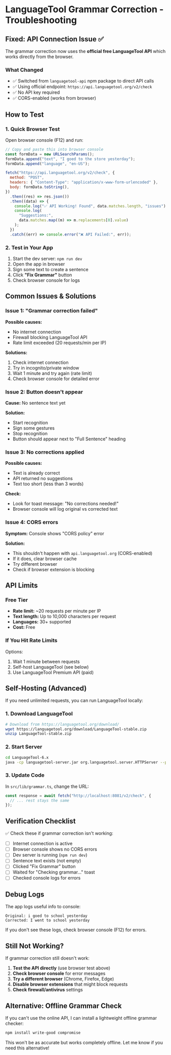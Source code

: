# LanguageTool Grammar Correction - Troubleshooting

## Fixed: API Connection Issue ✅

The grammar correction now uses the **official free LanguageTool API** which works directly from the browser.

### What Changed

- ✅ Switched from `languagetool-api` npm package to direct API calls
- ✅ Using official endpoint: `https://api.languagetool.org/v2/check`
- ✅ No API key required
- ✅ CORS-enabled (works from browser)

## How to Test

### 1. Quick Browser Test

Open browser console (F12) and run:

```javascript
// Copy and paste this into browser console
const formData = new URLSearchParams();
formData.append("text", "I goed to the store yesterday");
formData.append("language", "en-US");

fetch("https://api.languagetool.org/v2/check", {
  method: "POST",
  headers: { "Content-Type": "application/x-www-form-urlencoded" },
  body: formData.toString(),
})
  .then((res) => res.json())
  .then((data) => {
    console.log("✅ API Working! Found", data.matches.length, "issues");
    console.log(
      "Suggestions:",
      data.matches.map((m) => m.replacements[0].value)
    );
  })
  .catch((err) => console.error("❌ API Failed:", err));
```

### 2. Test in Your App

1. Start the dev server: `npm run dev`
2. Open the app in browser
3. Sign some text to create a sentence
4. Click **"Fix Grammar"** button
5. Check browser console for logs

## Common Issues & Solutions

### Issue 1: "Grammar correction failed"

**Possible causes:**

- No internet connection
- Firewall blocking LanguageTool API
- Rate limit exceeded (20 requests/min per IP)

**Solutions:**

1. Check internet connection
2. Try in incognito/private window
3. Wait 1 minute and try again (rate limit)
4. Check browser console for detailed error

### Issue 2: Button doesn't appear

**Cause:** No sentence text yet

**Solution:**

- Start recognition
- Sign some gestures
- Stop recognition
- Button should appear next to "Full Sentence" heading

### Issue 3: No corrections applied

**Possible causes:**

- Text is already correct
- API returned no suggestions
- Text too short (less than 3 words)

**Check:**

- Look for toast message: "No corrections needed!"
- Browser console will log original vs corrected text

### Issue 4: CORS errors

**Symptom:** Console shows "CORS policy" error

**Solution:**

- This shouldn't happen with `api.languagetool.org` (CORS-enabled)
- If it does, clear browser cache
- Try different browser
- Check if browser extension is blocking

## API Limits

### Free Tier

- **Rate limit:** ~20 requests per minute per IP
- **Text length:** Up to 10,000 characters per request
- **Languages:** 30+ supported
- **Cost:** Free

### If You Hit Rate Limits

Options:

1. Wait 1 minute between requests
2. Self-host LanguageTool (see below)
3. Use LanguageTool Premium API (paid)

## Self-Hosting (Advanced)

If you need unlimited requests, you can run LanguageTool locally:

### 1. Download LanguageTool

```bash
# Download from https://languagetool.org/download/
wget https://languagetool.org/download/LanguageTool-stable.zip
unzip LanguageTool-stable.zip
```

### 2. Start Server

```bash
cd LanguageTool-6.x
java -cp languagetool-server.jar org.languagetool.server.HTTPServer --port 8081 --allow-origin "*"
```

### 3. Update Code

In `src/lib/grammar.ts`, change the URL:

```typescript
const response = await fetch("http://localhost:8081/v2/check", {
  // ... rest stays the same
});
```

## Verification Checklist

✅ Check these if grammar correction isn't working:

- [ ] Internet connection is active
- [ ] Browser console shows no CORS errors
- [ ] Dev server is running (`npm run dev`)
- [ ] Sentence text exists (not empty)
- [ ] Clicked "Fix Grammar" button
- [ ] Waited for "Checking grammar..." toast
- [ ] Checked console logs for errors

## Debug Logs

The app logs useful info to console:

```
Original: i goed to school yesterday
Corrected: I went to school yesterday
```

If you don't see these logs, check browser console (F12) for errors.

## Still Not Working?

If grammar correction still doesn't work:

1. **Test the API directly** (use browser test above)
2. **Check browser console** for error messages
3. **Try a different browser** (Chrome, Firefox, Edge)
4. **Disable browser extensions** that might block requests
5. **Check firewall/antivirus** settings

## Alternative: Offline Grammar Check

If you can't use the online API, I can install a lightweight offline grammar checker:

```bash
npm install write-good compromise
```

This won't be as accurate but works completely offline. Let me know if you need this alternative!
